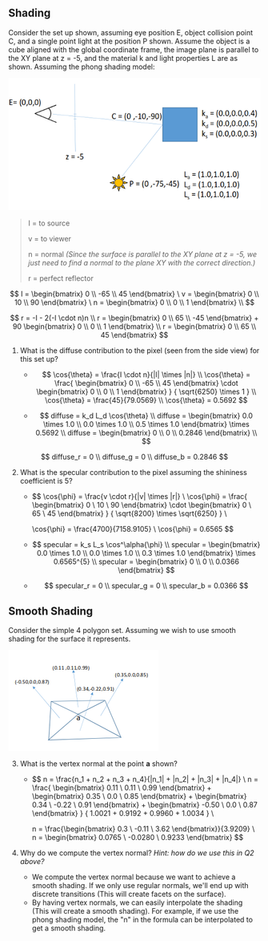 

## Shading

Consider the set up shown, assuming eye position E, object collision point C, and a single point light at the position P shown. Assume the object is a cube aligned with the global coordinate frame, the image plane is parallel to the XY plane at z = -5, and the material k and light properties L are as shown. Assuming the phong shading model:

![52176037039](assets/1521760370398.png)

> I = to source
>
> v = to viewer
>
> n = normal *(Since the surface is parallel to the XY plane at z = -5, we just need to find a normal to the plane XY with the correct direction.)*
>
> r = perfect reflector

$$
I = \begin{bmatrix} 0 \\ -65 \\ 45 \end{bmatrix} \
v = \begin{bmatrix} 0 \\ 10 \\ 90 \end{bmatrix} \
n = \begin{bmatrix} 0 \\ 0 \\ 1 \end{bmatrix} \\
$$

$$
r = -I - 2(-I \cdot n)n \\
r = \begin{bmatrix} 0 \\ 65 \\ -45 \end{bmatrix} + 90 \begin{bmatrix} 0 \\ 0 \\ 1 \end{bmatrix} \\
r = \begin{bmatrix} 0 \\ 65 \\ 45 \end{bmatrix}
$$

1. What is the diffuse contribution to the pixel (seen from the side view) for this set up?

   * $$
     \cos{\theta} = \frac{I \cdot n}{|I| \times |n|} \\
     \cos{\theta} = 
     \frac{
         \begin{bmatrix} 0 \\ -65 \\ 45 \end{bmatrix}
         \cdot
         \begin{bmatrix} 0 \\ 0 \\ 1 \end{bmatrix}
     }
     {
         \sqrt{6250} \times 1
     } \\
     \cos{\theta} = \frac{45}{79.0569} \\
     \cos{\theta} = 0.5692
     $$

   * $$
     diffuse =  k_d L_d \cos{\theta} \\
     diffuse = 
     \begin{bmatrix}
     0.0 \times 1.0 \\
     0.0 \times 1.0 \\
     0.5 \times 1.0 
     \end{bmatrix}
     \times 0.5692 \\
     diffuse = 
     \begin{bmatrix} 0 \\ 0 \\ 0.2846 \end{bmatrix} \\
     $$




$$
diffuse_r = 0 \\
   diffuse_g = 0 \\
   diffuse_b = 0.2846
$$

2. What is the specular contribution to the pixel assuming the shininess coefficient is 5?

   * $$
     \cos{\phi} = \frac{v \cdot r}{|v| \times |r|} \\
     \cos{\phi} = 
     \frac{
     	\begin{bmatrix} 0 \\ 10 \\ 90 \end{bmatrix}
     	\cdot
     	\begin{bmatrix} 0 \\ 65 \\ 45 \end{bmatrix}
     }
     {
     	\sqrt{8200} \times \sqrt{6250}
     } \\

     \cos{\phi} = \frac{4700}{7158.9105} \\
     \cos{\phi} = 0.6565
     $$

   * $$
     specular = k_s L_s \cos^\alpha{\phi} \\
     specular = 
     \begin{bmatrix}
     0.0 \times 1.0 \\
     0.0 \times 1.0 \\
     0.3 \times 1.0 
     \end{bmatrix}
     \times 0.6565^{5}  \\
     specular = 
     \begin{bmatrix} 0 \\ 0 \\ 0.0366 \end{bmatrix}
     $$

   * $$
     specular_r = 0 \\
     specular_g = 0 \\
     specular_b = 0.0366
     $$




## Smooth Shading

Consider the simple 4 polygon set. Assuming we wish to use smooth shading for the surface it represents.

![hadin](assets/shading.png)

3. What is the vertex normal at the point **a** shown?

   * $$
     n = \frac{n_1 + n_2 + n_3 + n_4}{|n_1| + |n_2| + |n_3| + |n_4|} \\
     n = 
     \frac{
         \begin{bmatrix} 0.11 \\ 0.11 \\ 0.99 \end{bmatrix} +
         \begin{bmatrix} 0.35 \\ 0.0 \\ 0.85 \end{bmatrix} + 
         \begin{bmatrix} 0.34 \\ -0.22 \\ 0.91 \end{bmatrix} + 
         \begin{bmatrix} -0.50 \\ 0.0 \\ 0.87 \end{bmatrix}
     }
     { 1.0021 + 0.9192 + 0.9960 + 1.0034 } \\

     n = \frac{\begin{bmatrix} 0.3 \\ -0.11 \\ 3.62 \end{bmatrix}}{3.9209} \\
     n = \begin{bmatrix} 0.0765 \\ -0.0280 \\ 0.9233 \end{bmatrix}
     $$

4. Why do we compute the vertex normal? *Hint: how do we use this in Q2 above?*

   * We compute the vertex normal because we want to achieve a smooth shading. If we only use regular normals, we'll end up with discrete transitions (This will create facets on the surface).
   * By having vertex normals, we can easily interpolate the shading (This will create a smooth shading). For example, if we use the phong shading model, the "n" in the formula can be interpolated to get a smooth shading.


